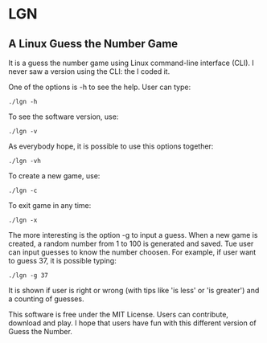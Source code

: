 # LGN
## A Linux Guess the Number Game

It is a guess the number game using Linux command-line interface (CLI). I never saw a version using 
the CLI: the I coded it.

One of the options is -h to see the help. User can type:

    ./lgn -h

To see the software version, use:

    ./lgn -v

As everybody hope, it is possible to use this options together:

    ./lgn -vh

To create a new game, use:

    ./lgn -c

To exit game in any time:

    ./lgn -x

The more interesting is the option -g to input a guess. When a new game is created, a random number 
from 1 to 100 is generated and saved. Tue user can input guesses to know the number choosen. For
example, if user want to guess 37, it is possible typing:

    ./lgn -g 37

It is shown if user is right or wrong (with tips like 'is less' or 'is greater') and a counting of 
guesses.

This software is free under the MIT License. Users can contribute, download and play. I hope that 
users have fun with this different version of Guess the Number.

